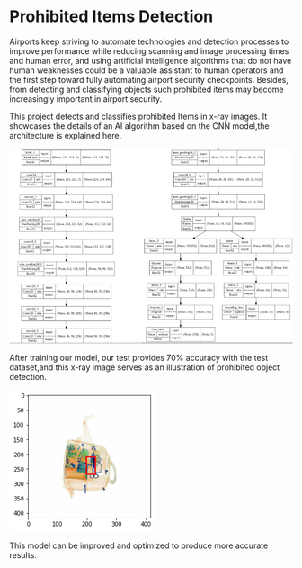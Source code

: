 # Prohibited Items Detection

Airports keep striving to automate technologies and detection processes to improve performance while reducing scanning and image processing times and human error, and using artificial intelligence algorithms that do not have human weaknesses could be a valuable assistant to human operators and the first step toward fully automating airport security checkpoints.
Besides, from detecting and classifying objects such prohibited items may become increasingly important in airport security. 

This project detects and classifies prohibited Items in x-ray images.
It showcases the details of an AI algorithm based on the CNN model,the architecture is explained here.

![alt text](cnn.png)

After training our model, our test provides 70% accuracy with the test dataset,and this x-ray image serves as an illustration of prohibited object detection.

![alt text](result.png)

This model can be improved and optimized to produce more accurate results. 
